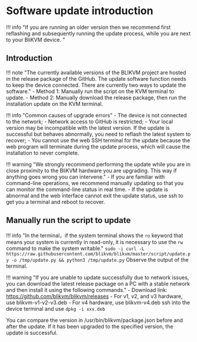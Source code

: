 # Software update introduction

!!! info "If you are running an older version then we recommend first reflashing and subsequently running the update process, while you are next to your BliKVM device. "

## **Introduction**

!!! note "The currently available versions of the BLIKVM project are hosted in the release package of the GitHub. The update software function needs to keep the device connected. There are currently two ways to update the software."
    - Method 1: Manually run the script on the KVM terminal to update.
    - Method 2: Manually download the release package, then run the installation update on the KVM terminal.

!!! info "Common causes of upgrade errors"
    - The device is not connected to the network;
    - Network access to GitHub is restricted;
    - Your local version may be incompatible with the latest version. If the update is successful but behaves abnormally, you need to reflash the latest system to recover;
    - You cannot use the web SSH terminal for the update because the web program will terminate during the update process, which will cause the installation to never complete.

!!! warning "We strongly recommend performing the update while you are in close proximity to the BliKVM hardware you are upgrading. This way if anything goes wrong you can intervene."
    - If you are familiar with command-line operations, we recommend manually updating so that you can monitor the command-line status in real time.
    - If the update is abnormal and the web interface cannot exit the update status, use ssh to get you a terminal and reboot to recover.

## **Manually run the script to update**

!!! info "In the terminal，if the system terminal shows the `ro` keyword that means your system is currently in read-only, it is necessary to use the `rw` command to make the system writable."
    ```
    sudo -i
    curl -L https://raw.githubusercontent.com/blikvm/blikvm/master/script/update.py -o /tmp/update.py && python3 /tmp/update.py
    ```
   Observe the output of the terminal. 

!!! warning "If you are unable to update successfully due to network issues, you can download the latest release package on a PC with a stable network and then install it using the following commands."
    - Download link: https://github.com/blikvm/blikvm/releases
    - For v1, v2, and v3 hardware, use blikvm-v1-v2-v3.deb
    - For v4 hardware, use blikvm-v4.deb
    ssh into the device terminal and use `dpkg -i xxx.deb`

You can compare the version in /usr/bin/blikvm/package.json before and after the update. If it has been upgraded to the specified version, the update is successful.
